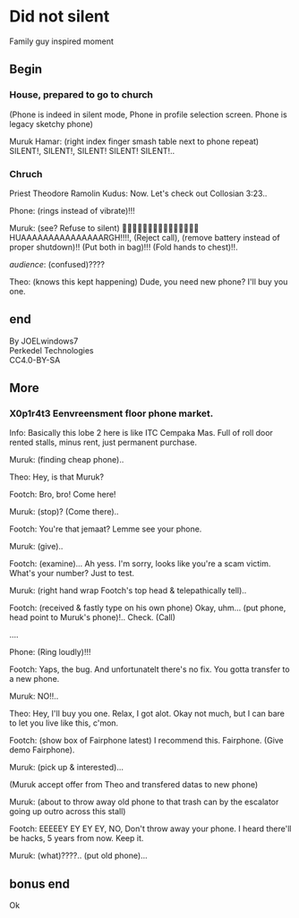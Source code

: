 # Did not silent

Family guy inspired moment

## Begin

### House, prepared to go to church

(Phone is indeed in silent mode, Phone in profile selection screen. Phone is legacy sketchy phone)

Muruk Hamar: (right index finger smash table next to phone repeat) SILENT!, SILENT!, SILENT! SILENT! SILENT!..

### Chruch

Priest Theodore Ramolin Kudus: Now. Let's check out Collosian 3:23..

Phone: (rings instead of vibrate)!!!

Muruk: (see? Refuse to silent) 🤬🤬🤬🤬🤬🤬🤬🤬🤬🤬🤬🤬🤬🤬🤬 HUAAAAAAAAAAAAAAARGH!!!!, (Reject call), (remove battery instead of proper shutdown)!! (Put both in bag)!!! (Fold hands to chest)!!.

*audience*: (confused)????

Theo: (knows this kept happening) Dude, you need new phone? I'll buy you one.

## end

By JOELwindows7  
Perkedel Technologies  
CC4.0-BY-SA

## More

### X0p1r4t3 Eenvreensment floor phone market.

Info: Basically this lobe 2 here is like ITC Cempaka Mas. Full of roll door rented stalls, minus rent, just permanent purchase.

Muruk: (finding cheap phone)..

Theo: Hey, is that Muruk?

Footch: Bro, bro! Come here! 

Muruk: (stop)? (Come there)..

Footch: You're that jemaat? Lemme see your phone.

Muruk: (give)..

Footch: (examine)... Ah yess. I'm sorry, looks like you're a scam victim. What's your number? Just to test.

Muruk: (right hand wrap Footch's top head & telepathically tell)..

Footch: (received & fastly type on his own phone) Okay, uhm... (put phone, head point to Muruk's phone)!.. Check. (Call)

....

Phone: (Ring loudly)!!!

Footch: Yaps, the bug. And unfortunatelt there's no fix. You gotta transfer to a new phone.

Muruk: NO!!..

Theo: Hey, I'll buy you one. Relax, I got alot. Okay not much, but I can bare to let you live like this, c'mon.

Footch: (show box of Fairphone latest) I recommend this. Fairphone. (Give demo Fairphone).

Muruk: (pick up & interested)...

(Muruk accept offer from Theo and transfered datas to new phone)

Muruk: (about to throw away old phone to that trash can by the escalator going up outro across this stall)

Footch: EEEEEY EY EY EY, NO, Don't throw away your phone. I heard there'll be hacks, 5 years from now. Keep it.

Muruk: (what)????.. (put old phone)...

## bonus end

Ok